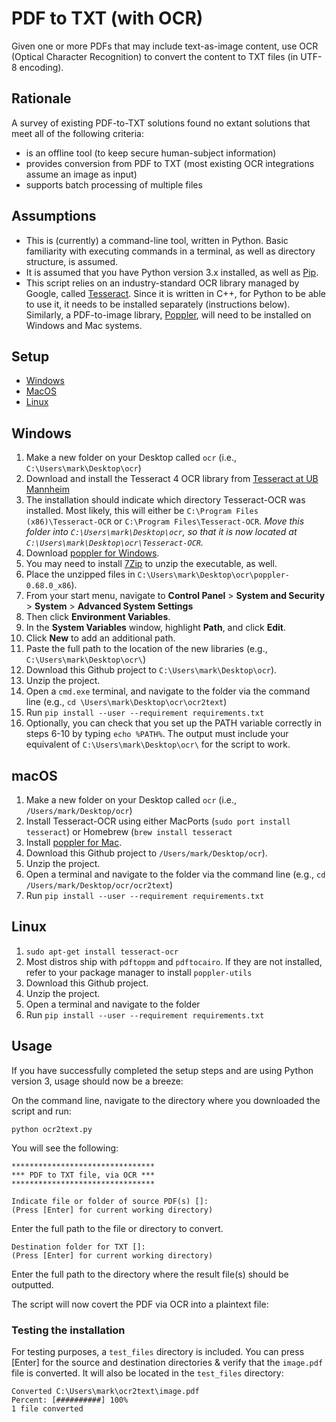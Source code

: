 # PDF to TXT (with OCR)
Given one or more PDFs that may include text-as-image content, use OCR (Optical Character Recognition) to convert the content to TXT files (in UTF-8 encoding).

## Rationale
A survey of existing PDF-to-TXT solutions found no extant solutions that meet all of the following criteria:
- is an offline tool (to keep secure human-subject information)
- provides conversion from PDF to TXT (most existing OCR integrations assume an image as input)
- supports batch processing of multiple files

## Assumptions
- This is (currently) a command-line tool, written in Python. Basic familiarity with executing commands in a terminal, as well as directory structure, is assumed. 
- It is assumed that you have Python version 3.x installed, as well as [Pip](https://pypi.org/project/pip/).
- This script relies on an industry-standard OCR library managed by Google, called [Tesseract](https://github.com/tesseract-ocr/tesseract). Since it is written in C++, for Python to be able to use it, it needs to be installed separately (instructions below). Similarly, a PDF-to-image library, [Poppler](https://gitlab.freedesktop.org/poppler/poppler), will need to be installed on Windows and Mac systems.

## Setup
- [Windows](##windows)
- [MacOS](##macos)
- [Linux](##linux)

## Windows

1. Make a new folder on your Desktop called `ocr` (i.e., `C:\Users\mark\Desktop\ocr`)
2. Download and install the Tesseract 4 OCR library from [Tesseract at UB Mannheim](https://github.com/UB-Mannheim/tesseract/wiki)
2. The installation should indicate which directory Tesseract-OCR was installed. Most likely, this will either be `C:\Program Files (x86)\Tesseract-OCR` or `C:\Program Files\Tesseract-OCR`. *Move this folder into `C:\Users\mark\Desktop\ocr`, so that it is now located at `C:\Users\mark\Desktop\ocr\Tesseract-OCR`.*
3. Download [poppler for Windows](http://blog.alivate.com.au/poppler-windows/). 
4. You may need to install [7Zip](https://www.7-zip.org/) to unzip the executable, as well.
5. Place the unzipped files in `C:\Users\mark\Desktop\ocr\poppler-0.68.0_x86`).
6. From your start menu, navigate to **Control Panel** > **System and Security** > **System** > **Advanced System Settings**
7. Then click **Environment Variables**.
8. In the **System Variables** window, highlight **Path**, and click **Edit**.
9. Click **New** to add an additional path.
10. Paste the full path to the location of the new libraries (e.g., `C:\Users\mark\Desktop\ocr\`)
11. Download this Github project to `C:\Users\mark\Desktop\ocr`).
12. Unzip the project.
13. Open a `cmd.exe` terminal, and navigate to the folder via the command line (e.g., `cd \Users\mark\Desktop\ocr\ocr2text`)
14. Run `pip install --user --requirement requirements.txt`
15. Optionally, you can check that you set up the PATH variable correctly in steps 6-10 by typing `echo %PATH%`. The output must include your equivalent of `C:\Users\mark\Desktop\ocr\` for the script to work.


## macOS
1. Make a new folder on your Desktop called `ocr` (i.e., `/Users/mark/Desktop/ocr`)
2. Install Tesseract-OCR using either MacPorts (`sudo port install tesseract`) or Homebrew (`brew install tesseract`
3. Install [poppler for Mac](http://macappstore.org/poppler/).
4. Download this Github project to `/Users/mark/Desktop/ocr`).
5. Unzip the project.
6. Open a terminal and navigate to the folder via the command line (e.g., `cd /Users/mark/Desktop/ocr/ocr2text`)
7. Run `pip install --user --requirement requirements.txt`

## Linux
1. `sudo apt-get install tesseract-ocr`
2. Most distros ship with `pdftoppm` and `pdftocairo`. If they are not installed, refer to your package manager to install `poppler-utils`
4. Download this Github project.
5. Unzip the project.
6. Open a terminal and navigate to the folder
7. Run `pip install --user --requirement requirements.txt`

## Usage
If you have successfully completed the setup steps and are using Python version 3, usage should now be a breeze:

On the command line, navigate to the directory where you downloaded the script and run:

```
python ocr2text.py
```

You will see the following:

```
********************************
*** PDF to TXT file, via OCR ***
********************************

Indicate file or folder of source PDF(s) []:
(Press [Enter] for current working directory)

```

Enter the full path to the file or directory to convert.

```
Destination folder for TXT []:
(Press [Enter] for current working directory)
```

Enter the full path to the directory where the result file(s) should be outputted.

The script will now covert the PDF via OCR into a plaintext file:

### Testing the installation
For testing purposes, a `test_files` directory is included. You can press [Enter] for the source and destination directories & verify that the `image.pdf` file is converted. It will also be located in the `test_files` directory:

```
Converted C:\Users\mark\ocr2text\image.pdf
Percent: [##########] 100%
1 file converted
```

